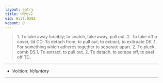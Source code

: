 ```yaml
---
layout: entry
title: འགོག་√2
vid: Hill:0292
vcount: 0
---
```

> 1\. To take away forcibly; to snatch, take away, pull out\. 2\. To take off a cover, lid CD\. To detach from; to pull out; to extract; to extirpate DK \.1\. For something which adheres together to separate apart\. 2\. To pluck, comb DS\.1\. To extract, to pull out\. 2\. To detach, to scrape off, to peel off TC\.

---
* Volition: _Voluntary_

---

